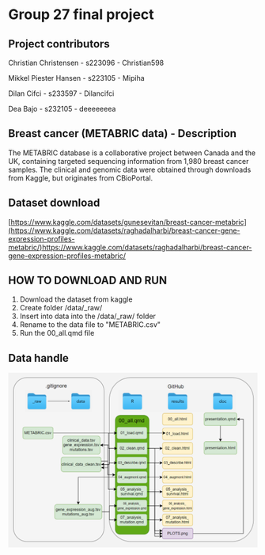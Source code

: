 # Group 27 final project

## Project contributors

Christian Christensen - s223096 - Christian598

Mikkel Piester Hansen - s223105 - Mipiha

Dilan Cifci - s233597 - Dilancifci

Dea Bajo - s232105 - deeeeeeea

## Breast cancer (METABRIC data) - Description

The METABRIC database is a collaborative project between Canada and the UK, containing targeted sequencing information from 1,980 breast cancer samples. The clinical and genomic data were obtained through downloads from Kaggle, but originates from CBioPortal.

## Dataset download

[https://www.kaggle.com/datasets/gunesevitan/breast-cancer-metabric](https://www.kaggle.com/datasets/raghadalharbi/breast-cancer-gene-expression-profiles-metabric/)<https://www.kaggle.com/datasets/raghadalharbi/breast-cancer-gene-expression-profiles-metabric/>

## HOW TO DOWNLOAD AND RUN

1.  Download the dataset from kaggle
2.  Create folder /data/\_raw/
3.  Insert into data into the /data/\_raw/ folder
4.  Rename to the data file to "METABRIC.csv"
5.  Run the 00_all.qmd file

## Data handle

![](doc/images/data_handle.png)
